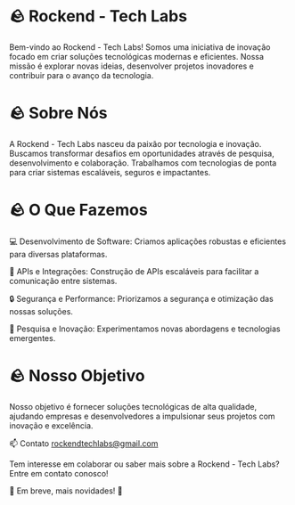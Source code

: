 # 🪨 Rockend - Tech Labs

Bem-vindo ao Rockend - Tech Labs! Somos uma iniciativa de inovação focado em criar soluções tecnológicas modernas e eficientes. Nossa missão é explorar novas ideias, desenvolver projetos inovadores e contribuir para o avanço da tecnologia.

# 🪨 Sobre Nós

A Rockend - Tech Labs nasceu da paixão por tecnologia e inovação. Buscamos transformar desafios em oportunidades através de pesquisa, desenvolvimento e colaboração. Trabalhamos com tecnologias de ponta para criar sistemas escaláveis, seguros e impactantes.

# 🪨 O Que Fazemos

💻 Desenvolvimento de Software: Criamos aplicações robustas e eficientes para diversas plataformas.

🔗 APIs e Integrações: Construção de APIs escaláveis para facilitar a comunicação entre sistemas.

🔒 Segurança e Performance: Priorizamos a segurança e otimização das nossas soluções.

🧪 Pesquisa e Inovação: Experimentamos novas abordagens e tecnologias emergentes.

# 🪨 Nosso Objetivo

Nosso objetivo é fornecer soluções tecnológicas de alta qualidade, ajudando empresas e desenvolvedores a impulsionar seus projetos com inovação e excelência.

📫 Contato rockendtechlabs@gmail.com

Tem interesse em colaborar ou saber mais sobre a Rockend - Tech Labs? Entre em contato conosco!

🚧 Em breve, mais novidades! 🚧


